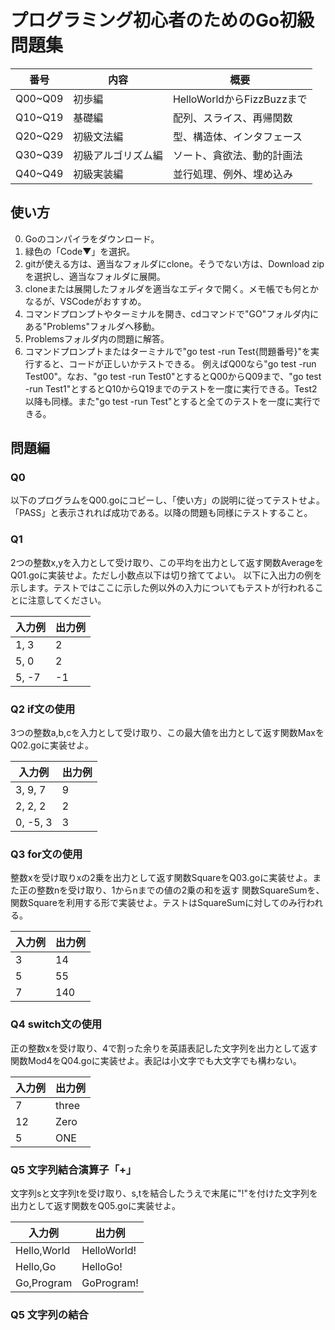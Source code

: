 # プログラミング初心者のためのGo初級問題集


| 番号 | 内容 | 概要 |
| ---- | ---- | ---- |
| Q00~Q09 | 初歩編 | HelloWorldからFizzBuzzまで |
| Q10~Q19 | 基礎編 | 配列、スライス、再帰関数 |
| Q20~Q29 | 初級文法編 | 型、構造体、インタフェース |
| Q30~Q39 | 初級アルゴリズム編 | ソート、貪欲法、動的計画法 |
| Q40~Q49 | 初級実装編 | 並行処理、例外、埋め込み |

## 使い方<br>

0. Goのコンパイラをダウンロード。
1. 緑色の「Code▼」を選択。
2. gitが使える方は、適当なフォルダにclone。そうでない方は、Download zipを選択し、適当なフォルダに展開。
3. cloneまたは展開したフォルダを適当なエディタで開く。メモ帳でも何とかなるが、VSCodeがおすすめ。
4. コマンドプロンプトやターミナルを開き、cdコマンドで"GO"フォルダ内にある"Problems"フォルダへ移動。
5. Problemsフォルダ内の問題に解答。
6. コマンドプロンプトまたはターミナルで"go test -run Test{問題番号}"を実行すると、コードが正しいかテストできる。
例えばQ00なら"go test -run Test00"。なお、"go test -run Test0"とするとQ00からQ09まで、"go test -run Test1"とするとQ10からQ19までのテストを一度に実行できる。Test2以降も同様。また"go test -run Test"とすると全てのテストを一度に実行できる。


## 問題編<br>

### Q0
以下のプログラムをQ00.goにコピーし、「使い方」の説明に従ってテストせよ。「PASS」と表示されれば成功である。以降の問題も同様にテストすること。

### Q1
2つの整数x,yを入力として受け取り、この平均を出力として返す関数AverageをQ01.goに実装せよ。ただし小数点以下は切り捨ててよい。
以下に入出力の例を示します。テストではここに示した例以外の入力についてもテストが行われることに注意してください。

| 入力例 | 出力例 |
| ---- | ---- |
| 1, 3 | 2 |
| 5, 0 | 2 |
| 5, -7 | -1 |

### Q2 if文の使用
3つの整数a,b,cを入力として受け取り、この最大値を出力として返す関数MaxをQ02.goに実装せよ。


| 入力例 | 出力例 |
| ---- | ---- |
| 3, 9, 7 | 9 |
| 2, 2, 2 | 2 |
| 0, -5, 3 | 3 |

### Q3 for文の使用
整数xを受け取りxの2乗を出力として返す関数SquareをQ03.goに実装せよ。また正の整数nを受け取り、1からnまでの値の2乗の和を返す
関数SquareSumを、関数Squareを利用する形で実装せよ。テストはSquareSumに対してのみ行われる。


| 入力例 | 出力例 |
| ---- | ---- |
| 3 | 14 |
| 5 | 55 |
| 7 | 140 |

### Q4 switch文の使用
正の整数xを受け取り、4で割った余りを英語表記した文字列を出力として返す関数Mod4をQ04.goに実装せよ。表記は小文字でも大文字でも構わない。

| 入力例 | 出力例 |
| ---- | ---- |
| 7 | three |
| 12 | Zero |
| 5 | ONE |

### Q5 文字列結合演算子「+」
文字列sと文字列tを受け取り、s,tを結合したうえで末尾に"!"を付けた文字列を出力として返す関数をQ05.goに実装せよ。

| 入力例 | 出力例 |
| ---- | ---- |
| Hello,World | HelloWorld! |
| Hello,Go | HelloGo! |
| Go,Program | GoProgram! |

### Q5 文字列の結合